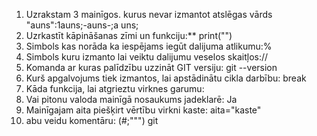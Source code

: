 
1. Uzrakstam 3 mainīgos. kurus nevar izmantot atslēgas vārds "auns":1auns;-auns-;a uns;
2. Uzrkastīt kāpināšanas zīmi un funkciju:** print("")
3. Simbols kas norāda ka iespējams iegūt dalijuma atlikumu:%
4. Simbols kuru izmanto lai veiktu dalijumu veselos skaitļos://
5. Komanda ar kuras palīdzību uzzināt GIT versiju: git --version
6. Kurš apgalvojums tiek izmantos, lai apstādinātu cikla darbību: break
7. Kāda funkcija, lai atgrieztu virknes garumu: 
8. Vai pitonu valoda mainīgā nosaukums jadeklarē: Ja
9. Mainīgajam aita piešķirt vērtību virkni kaste: aita="kaste"
10. abu veidu komentāru: (#;""") git 